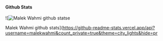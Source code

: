 
#### Github Stats

![![Malek Wahmi github statse](https://github-readme-stats.vercel.app/api?username=malekwahm&&show_icons=true&count_private=true&theme=city_light)


Malek Wahmi github stats](https://github-readme-stats.vercel.app/api?username=malekwahmi&count_private=true&theme=city_lights&hide=pr

</details>
